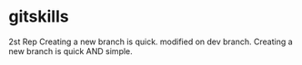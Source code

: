 # gitskills
2st Rep
Creating a new branch is quick.
modified on dev branch.
Creating a new branch is quick AND simple.